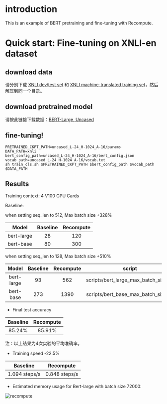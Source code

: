 
# introduction

This is an example of BERT pretraining and fine-tuning with Recompute.

# Quick start: Fine-tuning on XNLI-en dataset

## download data
请分别下载 [XNLI dev/test set](https://bert-data.bj.bcebos.com/XNLI-1.0.zip) 和 [XNLI machine-translated training set](https://bert-data.bj.bcebos.com/XNLI-MT-1.0.zip)，然后解压到同一个目录。

## download pretrained model

请按此链接下载数据：[BERT-Large, Uncased](https://bert-models.bj.bcebos.com/uncased_L-24_H-1024_A-16.tar.gz)

## fine-tuning!

```shell
PRETRAINED_CKPT_PATH=uncased_L-24_H-1024_A-16/params
DATA_PATH=xnli
bert_config_path=uncased_L-24_H-1024_A-16/bert_config.json
vocab_path=uncased_L-24_H-1024_A-16/vocab.txt
sh train_cls.sh $PRETRAINED_CKPT_PATH $bert_config_path $vocab_path $DATA_PATH
```
## Results

Training context: 4 V100 GPU Cards

Baseline: 

when setting seq_len to 512, Max batch size +328%

|Model|Baseline|Recompute|
|:---:|:---:|:---:|
|bert-large|28|120|
|bert-base|80|300|

when setting seq_len to 128, Max batch size +510%

|Model|Baseline|Recompute|script|
|:---:|:---:|:---:|:---:|
|bert-large|93|562|scripts/bert_large_max_batch_size.sh|
|bert-base|273|1390|scripts/bert_base_max_batch_size.sh|

- Final test accuracy 

|Baseline|Recompute|
|:---:|:---:|
|85.24%|85.91%|

注：以上结果为4次实验的平均准确率。

- Training speed -22.5%

|Baseline|Recompute|
|:---:|:---:|
|1.094 steps/s|0.848 steps/s|

- Estimated memory usage for Bert-large with batch size 72000:

![recompute](https://github.com/PaddlePaddle/Fleet/blob/develop/examples/recompute/bert/image/memory_anal.png)

